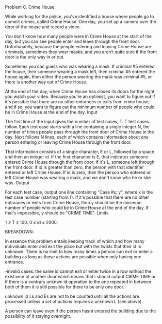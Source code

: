 Problem C. Crime House

While working for the police, you've identified a house where people go to commit crimes, called Crime House. One day, you set up a camera over the door of the house and record a video.

You don't know how many people were in Crime House at the start of the day, but you can see people enter and leave through the front door. Unfortunately, because the people entering and leaving Crime House are criminals, sometimes they wear masks; and you aren't quite sure if the front door is the only way in or out.

Sometimes you can guess who was wearing a mask. If criminal #5 entered the house, then someone wearing a mask left, then criminal #5 entered the house again, then either the person wearing the mask was criminal #5, or there is another way out of Crime House.

At the end of the day, when Crime House has closed its doors for the night, you watch your video. Because you're an optimist, you want to figure out if it's possible that there are no other entrances or exits from crime house; and if so, you want to figure out the minimum number of people who could be in Crime House at the end of the day.
Input

The first line of the input gives the number of test cases, T. T test cases follow. Each test case starts with a line containing a single integer N, the number of times people pass through the front door of Crime House in the day. Next follows N lines, each of which contains information about one person entering or leaving Crime House through the front door.

That information consists of a single character, E or L, followed by a space and then an integer id. If the first character is E, that indicates someone entered Crime House through the front door; if it's L, someone left through the front door. If id is greater than zero, the person with that identifier entered or left Crime House. If id is zero, then the person who entered or left Crime House was wearing a mask, and we don't know who he or she was.
Output

For each test case, output one line containing "Case #x: y", where x is the test case number (starting from 1). If it's possible that there are no other entrances or exits from Crime House, then y should be the minimum number of people who could be in Crime House at the end of the day. If that's impossible, y should be "CRIME TIME".
Limits

1 ≤ T ≤ 100.
0 ≤ id ≤ 2000.


BREAKDOWN:

In essence this problem entails keeping track of which and how many individuals enter and exit the place but with the twists that their id is unknown. There is no limit to how  many times a person can exit or enter a building as long as those actions are possible when only having one entrance.

-invalid cases: the same id cannot exit or enter twice in a row without the existance of another door which means that I should output CRIME TIME or if there is a contrary unknwn id operation to the one repeated in between both of them it is still possible for there to be only one door.

unknown id Ls and Es are not to be counted until all the actions are processed unless a set of actions requires a unknown L (see above).

A person can leave even if the person hasnt entered the building due to the possibility of it staying overnight. 
